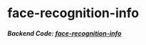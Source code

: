 # face-recognition-info
##### Backend Code: [face-recognition-info](https://github.com/lhcjun/face-recognition-info-API)

